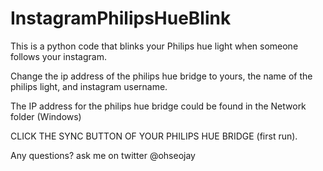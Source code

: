 # InstagramPhilipsHueBlink
This is a python code that blinks your Philips hue light when someone follows your instagram.

Change the ip address of the philips hue bridge to yours, the name of the philips light, and instagram username.

The IP address for the philips hue bridge could be found in the Network folder (Windows)

CLICK THE SYNC BUTTON OF YOUR PHILIPS HUE BRIDGE (first run).

Any questions? ask me on twitter @ohseojay
